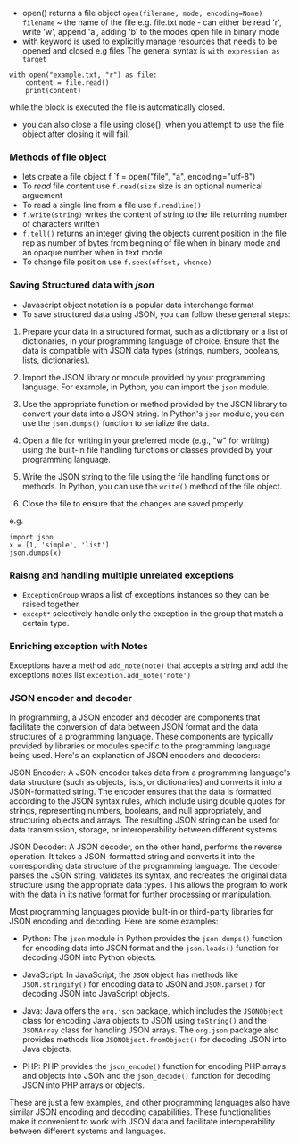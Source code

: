 - open() returns a file object
`open(filename, mode, encoding=None)`
`filename` ~ the name of the file e.g. file.txt
`mode` - can either be read 'r', write 'w', append 'a', adding 'b' to the modes open file in binary mode
- with keyword is used to explicitly manage resources that needs to be opened and closed e.g files
The general syntax is `with expression as target`
```
with open("example.txt, "r") as file:
	content = file.read()
	print(content)
```
while the block is executed the file is automatically closed. 
- you can also close a file using close(), when you attempt to use the file object after closing it  will fail.

### Methods of file object
- lets create a file object f
`f = open("file", "a", encoding="utf-8")
- To _read_ file content use `f.read(size` size is an optional numerical arguement
- To read a single line from a file use `f.readline()`
- `f.write(string)` writes the content of string to the file returning number of characters written
- `f.tell()` returns an integer giving the objects current position in the file rep as number of bytes from begining of file when in binary mode and an  opaque number when in text mode
- To change file position use `f.seek(offset, whence)`

### Saving Structured data with _json_
- Javascript object notation is a popular data interchange format
- To save structured data using JSON, you can follow these general steps:
1. Prepare your data in a structured format, such as a dictionary or a list of dictionaries, in your programming language of choice. Ensure that the data is compatible with JSON data types (strings, numbers, booleans, lists, dictionaries).
    
2. Import the JSON library or module provided by your programming language. For example, in Python, you can import the `json` module.
    
3. Use the appropriate function or method provided by the JSON library to convert your data into a JSON string. In Python's `json` module, you can use the `json.dumps()` function to serialize the data.
    
4. Open a file for writing in your preferred mode (e.g., "w" for writing) using the built-in file handling functions or classes provided by your programming language.
5. Write the JSON string to the file using the file handling functions or methods. In Python, you can use the `write()` method of the file object.
6. Close the file to ensure that the changes are saved properly.

e.g. 
```
import json
x = [1, 'simple', 'list']
json.dumps(x)
```

### Raisng and handling multiple unrelated exceptions
- `ExceptionGroup` wraps a list of exceptions instances so they can be raised together
- `except*` selectively handle only the exception in the group that match a certain type.

### Enriching exception with Notes
Exceptions have a method `add_note(note)` that accepts a string and add the exceptions notes list `exception.add_note('note')`

### JSON encoder and decoder
In programming, a JSON encoder and decoder are components that facilitate the conversion of data between JSON format and the data structures of a programming language. These components are typically provided by libraries or modules specific to the programming language being used. Here's an explanation of JSON encoders and decoders:

JSON Encoder: A JSON encoder takes data from a programming language's data structure (such as objects, lists, or dictionaries) and converts it into a JSON-formatted string. The encoder ensures that the data is formatted according to the JSON syntax rules, which include using double quotes for strings, representing numbers, booleans, and null appropriately, and structuring objects and arrays. The resulting JSON string can be used for data transmission, storage, or interoperability between different systems.

JSON Decoder: A JSON decoder, on the other hand, performs the reverse operation. It takes a JSON-formatted string and converts it into the corresponding data structure of the programming language. The decoder parses the JSON string, validates its syntax, and recreates the original data structure using the appropriate data types. This allows the program to work with the data in its native format for further processing or manipulation.

Most programming languages provide built-in or third-party libraries for JSON encoding and decoding. Here are some examples:

- Python: The `json` module in Python provides the `json.dumps()` function for encoding data into JSON format and the `json.loads()` function for decoding JSON into Python objects.
    
- JavaScript: In JavaScript, the `JSON` object has methods like `JSON.stringify()` for encoding data to JSON and `JSON.parse()` for decoding JSON into JavaScript objects.
    
- Java: Java offers the `org.json` package, which includes the `JSONObject` class for encoding Java objects to JSON using `toString()` and the `JSONArray` class for handling JSON arrays. The `org.json` package also provides methods like `JSONObject.fromObject()` for decoding JSON into Java objects.
    
- PHP: PHP provides the `json_encode()` function for encoding PHP arrays and objects into JSON and the `json_decode()` function for decoding JSON into PHP arrays or objects.
    

These are just a few examples, and other programming languages also have similar JSON encoding and decoding capabilities. These functionalities make it convenient to work with JSON data and facilitate interoperability between different systems and languages.
